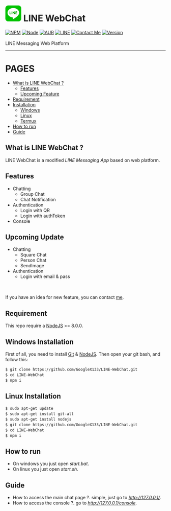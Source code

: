 # ![LINE](./public/images/small.png) LINE WebChat
[![NPM](https://img.shields.io/badge/npm-%3E=%205.5.0-blue.svg)](https://nodejs.org/) [![Node](https://img.shields.io/badge/node-%3E=%208.0.0-brightgreen.svg)](https://nodejs.org/) [![AUR](https://img.shields.io/aur/license/yaourt.svg)](https://github.com/GoogleX133/LINE-WebChat/blob/master/LICENSE) [![LINE](https://img.shields.io/badge/line-%207.18-brightgreen.svg)](http://line.me/) [![Contact Me](https://img.shields.io/badge/chat-on%20line-1bacbc.svg)](http://line.me/ti/p/MB6mnZWbu_) [![Version](https://img.shields.io/badge/alpha-1.0-1bbc30.svg)](https://github.com/GoogleX133/LINE-WebChat)<br><br>
LINE Messaging Web Platform

----

PAGES
=====

- [What is LINE WebChat ?](#what-is-line-webchat-)
    - [Features](#features)
    - [Upcoming Feature](#upcoming-update)
- [Requirement](#requirement)
- [Installation](#)
    - [Windows](#windows-installation)
    - [Linux](#linux-installation)
    - [Termux](#linux-installation)
- [How to run](#how-to-run)
- [Guide](#guide)


## What is LINE WebChat ?

LINE WebChat is a modified *LINE Messaging App* based on web platform.

## Features

- Chatting
    - Group Chat
    - Chat Notification
- Authentication
    - Login with QR
    - Login with authToken
- Console

## Upcoming Update

- Chatting
    - Square Chat
    - Person Chat
    - SendImage
- Authentication
    - Login with email & pass

<br><br>
If you have an idea for new feature, you can contact [me](http://line.me/ti/p/MB6mnZWbu_).

## Requirement

This repo require a [NodeJS](https://nodejs.org/) >= 8.0.0.

## Windows Installation

First of all, you need to install [Git](https://git-scm.com/download/win) & [NodeJS](https://nodejs.org/). Then open your git bash, and follow this:<br>
```sh
$ git clone https://github.com/GoogleX133/LINE-WebChat.git
$ cd LINE-WebChat
$ npm i
```

## Linux Installation

```sh
$ sudo apt-get update
$ sudo apt-get install git-all
$ sudo apt-get install nodejs
$ git clone https://github.com/GoogleX133/LINE-WebChat.git
$ cd LINE-WebChat
$ npm i
```

## How to run

- On windows you just open *start.bat*.
- On linux you just open *start.sh*.

## Guide

- How to access the main chat page ?. simple, just go to *http://127.0.0.1/*.
- How to access the console ?. go to *http://127.0.0.1/console*.
